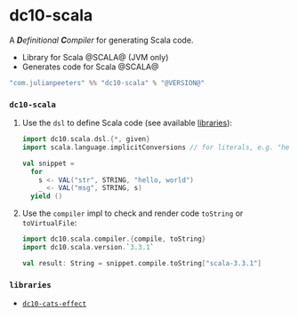# dc10-scala
A ***D**efinitional* ***C**ompiler* for generating Scala code.
 - Library for Scala @SCALA@ (JVM only)
 - Generates code for Scala @SCALA@

```scala
"com.julianpeeters" %% "dc10-scala" % "@VERSION@"
```

### `dc10-scala`


1. Use the `dsl` to define Scala code (see available [libraries](#libraries)):

    ```scala mdoc
    import dc10.scala.dsl.{*, given}
    import scala.language.implicitConversions // for literals, e.g. "hello, world"

    val snippet = 
      for
        s <- VAL("str", STRING, "hello, world")
        _ <- VAL("msg", STRING, s)
      yield ()
    ```

2. Use the `compiler` impl to check and render code `toString` or `toVirtualFile`:

    ```scala mdoc
    import dc10.scala.compiler.{compile, toString}
    import dc10.scala.version.`3.3.1`

    val result: String = snippet.compile.toString["scala-3.3.1"]
    ```

### `libraries`
 - [`dc10-cats-effect`](https://github.com/julianpeeters/dc10-cats-effect)

